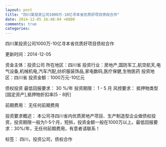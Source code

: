 ```yaml
---
layout: post
title: "四川某投资公司1000万-10亿寻本省优质好项目债权合作"
date: 2014-12-05 16:48:04 +0800
comments: true
categories: 
---
```

四川某投资公司1000万-10亿寻本省优质好项目债权合作



更新时间：2014-12-05

资金主体：投资公司
所在地区：四川省
投资行业：房地产,国防军工,航空航天,电气设备,机械机电,汽车汽配,纺织服装饰品,家电数码,医疗保健,生物医药
投资地区：四川省
投资金额：1000万元-10亿元

债权投资
最低回报要求：
                            30 %/年
                                                                                投资期限：
                            1 - 5 月
                                                                                                                                        风控要求：
                            抵押物类型[固定资产],抵押物折扣率[5 - 8折]

前期费用：
无任何前期费用

投资要求概述：
本公司寻四川省内优质房地产项目、生产制造型企业做债权投资，投资期限一般为1-5个月，短拆，投资金额一般在1000万以上。最低回报要求：30%/年，无任何前期费用，有意者请联系！

标签：
四川，投资公司，债权合作

